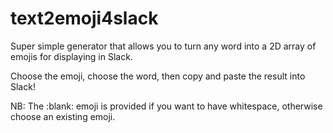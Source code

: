 # text2emoji4slack

Super simple generator that allows you to turn any word into a 2D array of emojis for displaying in Slack.

Choose the emoji, choose the word, then copy and paste the result into Slack!

NB: The :blank: emoji is provided if you want to have whitespace, otherwise choose an existing emoji.